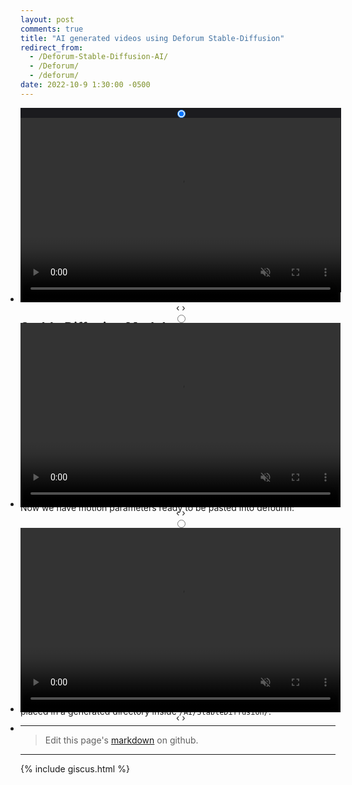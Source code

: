```yaml
---
layout: post
comments: true
title: "AI generated videos using Deforum Stable-Diffusion"
redirect_from:
  - /Deforum-Stable-Diffusion-AI/
  - /Deforum/
  - /deforum/
date: 2022-10-9 1:30:00 -0500
---
```

<content id="meta">Simple and quick Deforum setup for easily creating 2D or 3D animations for free with stable diffusion on google collab.</content>
<center>
  <style>
   #meta {
    visibility: hidden;
    display: none;
  }
  .slides {
    padding: 0;
    width: 512.5px;
    height: 295px;
    display: block;
    margin: 0 auto;
    position: relative;
    background-color: rgb(27, 27, 30);
  }

  .slides * {
    user-select: none;
    -ms-user-select: none;
    -moz-user-select: none;
    -khtml-user-select: none;
    -webkit-user-select: none;
    -webkit-touch-callout: none;
  }

  .slides input { display: none; }

  .slide-container { display: block; }

  .slide {
    top: 0;
    opacity: 0;
    width: 513px;
    height: 295px;
    display: block;
    position: absolute;

    transform: scale(0);

    transition: all .7s ease-in-out;
  }

  .slide img {
    width: 100%;
    height: 100%;
  }

  .nav label {
    width: 200px;
    height: 100%;
    display: none;
    position: absolute;
          opacity: 0;
    z-index: 9;
    cursor: pointer;

    transition: opacity .2s;

    color: #000;
    font-size: 100pt;
    text-align: center;
    line-height: 380px;
    font-family: "Varela Round", sans-serif;
    background-color: transparent;
    text-shadow: 0px 0px 15px rgb(119, 119, 119);
  }

  .slide:hover + .nav label { opacity: 0.0; }

  .nav label:hover { opacity: 0.0; }

  .nav .next { right: 0; }

  input:checked + .slide-container  .slide {
    opacity: 1;

    transform: scale(1);

    transition: opacity 1s ease-in-out;
  }

  input:checked + .slide-container .nav label { display: block; }

  .nav-dots {
        width: 100%;
        bottom: 9px;
        height: 11px;
        display: block;
        position: absolute;
        text-align: center;
  }

  .nav-dots .nav-dot {
        top: -5px;
        width: 11px;
        height: 11px;
        margin: 0 4px;
        position: relative;
        border-radius: 100%;
        display: inline-block;
        background-color: rgba(0, 0, 0, 0.6);
  z-index: 12;
  }

  .nav-dots .nav-dot:hover {
        cursor: pointer;
        background-color: rgba(0, 0, 0, 0.8);
  z-index: 11;
  transform: scale(1.3);
  }

  input#img-1:checked ~ .nav-dots label#img-dot-1,
  input#img-2:checked ~ .nav-dots label#img-dot-2,
  input#img-3:checked ~ .nav-dots label#img-dot-3 {
  z-index: 10;
        background: rgba(0, 0, 0, 0.8);
  }
  </style>
  <ul class="slides">
    <input type="radio" name="radio-btn" id="img-1" checked>
    <li class="slide-container">
      <div class="slide">
        <video id="video1" width="512px" height="100%;" autoplay="" loop="" muted="muted"><source src="https://thumbs.gfycat.com/VainAchingAmoeba-mobile.mp4" type="video/mp4"> The means in which this content is displayed is of an unsupported nature, try using a different browser or disabling content restrction extensions that block the html video tag</video>
      </div>
      <div class="nav">
        <label for="img-6" class="prev">‹</label> <label for="img-2" class="next">›</label>
      </div>
    </li><input type="radio" name="radio-btn" id="img-2">
    <li class="slide-container">
      <div class="slide">
        <video id="video1" width="512px" height="100%;" autoplay="" loop="" muted="muted"><source src="https://thumbs.gfycat.com/PlaintiveComfortableAngelwingmussel-mobile.mp4" type="video/mp4"> Your browser does not support the video tag.</video>
      </div>
      <div class="nav">
        <label for="img-1" class="prev">‹</label> <label for="img-3" class="next">›</label>
      </div>
    </li><input type="radio" name="radio-btn" id="img-3">
    <li class="slide-container">
      <div class="slide">
        <video id="video1" width="512px" height="100%;" autoplay="" loop="" muted="muted"><source src="https://thumbs.gfycat.com/SplendidAptIndianpangolin-mobile.mp4" type="video/mp4"> Your browser does not support the video tag.</video>
      </div>
      <div class="nav">
        <label for="img-3" class="prev">‹</label> <label for="img-1" class="next">›</label>
      </div>
    </li>
    <li class="nav-dots"><label for="img-1" class="nav-dot" id="img-dot-1"></label> <label for="img-2" class="nav-dot" id="img-dot-2"></label> <label for="img-3" class="nav-dot" id="img-dot-3"></label></li>
  </ul>
</center>

---

## Stable Diffusion Model:

Download the latest Stable Diffusion `.ckpt` [model](https://cyberes.github.io/stable-diffusion-models/#models) and place it in `/AI/models/` in the root of your google drive.

## Motion parameters Config:

Motion parameters [collab](https://colab.research.google.com/github/pharmapsychotic/ai-notebooks/blob/main/pharmapsychotic_AnimationPreview.ipynb#scrollTo=Gkc0gKf1q7ha).


1. Change animation mode to either 2D or 3D.
2. Turn up wiggle frames to 3000.
3. Change `init_image` to an image file to use as a reference for creating the animation.

`Runtime` > `Run all`

Now we have motion parameters ready to be pasted into defourm:

## Deforum Config:

Deforum [collab](https://colab.research.google.com/github/deforum/stable-diffusion/blob/main/Deforum_Stable_Diffusion.ipynb#scrollTo=qH74gBWDd2oq).

1. Change animation mode to the one used earlier (2D or 3D).

2. In the Animation Settings section, paste in motion parameters from the motion preview from `angle` - `rot_3d_z`.

3. Set `strength_schedule` parameter as: `0: (.1*(sin(t/20)+ 5))`.

4. Set animation prompts, prompt weights, and width/height of each image. 

`Runtime` > `Run all`

Connect with google drive when prompted. Frames and settings files will be placed in a generated directory inside `/AI/StableDiffusion/`.

---

> Edit this page's <a href="https://github.com/JakeTurner616/JakeTurner616.github.io/blob/main/{{page.path}}">markdown</a> on github.

---

{% include giscus.html %}

  

